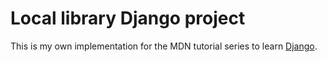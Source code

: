 # Local library Django project

This is my own implementation for the MDN tutorial series to learn [Django](https://developer.mozilla.org/en-US/docs/Learn/Server-side/Django). 
